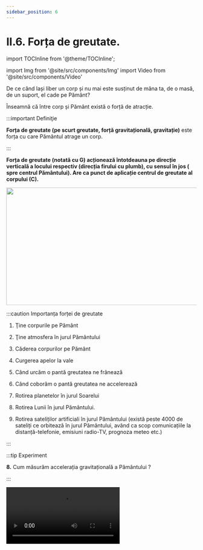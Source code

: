 ```yaml
---
sidebar_position: 6
---
```


# II.6. Forța de greutate.



import TOCInline from '@theme/TOCInline';

<TOCInline toc={toc} />



import Img from '@site/src/components/Img'
import Video from '@site/src/components/Video'







De ce când lași liber un corp și nu mai este susținut de mâna ta, de o masă, de un suport, el cade pe Pământ?

Înseamnă că între corp și Pământ există o forță de atracție. 


:::important Definiţie
 
**Forța de greutate (pe scurt greutate, forță gravitațională, gravitație)** este forța cu care Pământul atrage un corp. 
 
:::



**Forța de greutate (notată cu G) acționează întotdeauna pe direcție verticală a locului respectiv (direcția firului cu plumb), cu sensul în jos ( spre centrul Pământului). Are ca punct de aplicație centrul de greutate al corpului (C).**

<Img className="img-responsive4" src="fizica/clasa7/capitolul2/2_4_1_Poza1_FortaDeGreutate.jpg" width="1000" height="311" />




:::caution Importanța forței de greutate


1) Ţine corpurile pe Pământ

2) Ţine atmosfera în jurul Pământului

3) Căderea corpurilor pe Pământ

4) Curgerea apelor la vale

5) Când urcăm o pantă greutatea ne frânează

6) Când coborâm o pantă greutatea ne accelerează

7) Rotirea planetelor în jurul Soarelui

8) Rotirea Lunii în jurul Pământului.

9) Rotirea sateliților artificiali în jurul Pământului (există peste 4000 de sateliți ce orbitează în jurul Pământului, având ca scop comunicațiile la distanță-telefonie, emisiuni radio-TV, prognoza meteo etc.)



:::




:::tip Experiment

**8.** Cum măsurăm accelerația gravitațională a Pământului ?

:::


<Video src="https://www.youtube.com/embed/KF5SzpFSRsc" />


<br></br>

**Materiale necesare:** dinamometru, corp cu cârlig și discuri crestate.



**Descrierea experimentului:** 

- Măsoară cu un dinamometru greutățile mai multor corpuri a căror masă o cunoști.

- Calculează pentru fiecare corp raportul G/m. Trece datele în următorul tabel:
 
<Img className="img-responsive4" src="fizica/clasa7/capitolul2/2_4_1_Poza2_PozaTabelExperiment8.jpg" width="1000" height="403" />


:::note Observaţie

Raportul G/m are aceeași valoare pentru fiecare corp în parte. Se obține valoarea 10 N/kg.

:::




**Concluzia experimentului:**

Raportul G/m are aceeași valoare respectiv 10 N/kg.



:::important Definiţie
 
Raportul dintre greutatea unui corp și masa lui se numește **accelerație gravitațională (notată cu g).** 
 
 
:::

#### La suprafața Pământului g = 9,8 N/kg ≅ 10 N /kg.
 

:::important

#### Caracterizarea forței de greutate ca mărime fizică:

#### •	Simbol: 


<Img className="img-responsive4" src="fizica/clasa7/capitolul2/2_4_1_Poza2bis0_SimbolulGreutatii.jpg" width="1000" height="63" />

<br></br>
<br></br>



#### •	Formulă de calcul: 

<Img className="img-responsive4" src="fizica/clasa7/capitolul2/2_4_1_Poza2bis_FormulaGreutatii.jpg" width="1000" height="54" />

unde 

m = masa corpului (în kg) și 

g = accelerația gravitațională la suprafața Pământului = 9,8 N/kg.


<br></br>

#### •	Unitatea de măsură în Sistemul Internațional: 


<Img className="img-responsive4" src="fizica/clasa7/capitolul2/2_4_1_Poza2bis2_UnitateaDeMasuraAGreutatii_vers2.jpg" width="1000" height="61" />

<br></br>
<br></br>


#### •	Instrumentul de măsură: 

<Img className="img-responsive4" src="fizica/clasa7/capitolul2/2_4_1_Poza2bis3_InstrumentDeMasuraAGreutatii.jpg" width="1000" height="57" />

:::




:::tip Experiment

**9.** Care minge aterizează mai repede: una de ping-pong sau una de golf ?

:::


<Video src="https://www.youtube.com/embed/NoQlzxKTm90" />


<br></br>

**Materiale necesare:** o minge de ping-pong, o minge de golf (metalică), vas cu făină.



**Descrierea experimentului:** 

- Pregătește o tavă în care să pui făină (pesmet).

- Ridică ambele mingii la aceeași înălțime deasupra tăvii și dă-le drumul în același timp. Care minge atinge prima solul ? Cum sunt urmele lăsate în făină de cele două mingii ?





:::note Observaţie

Ambele mingii ajung în același timp în vasul cu făină.

Urma lăsată de mingea mai grea (cea de golf) este mai adâncă decât cea lăsată de cea mai ușoară (ping-pong).


:::




**Concluzia experimentului:**

Întrucât cele două mingii parcurg aceeași distanță (h) în același timp, înseamnă că ele coboară accelerat cu viteză identică. Deci, asupra ambelor mingii acționează acceași accelerație, numită accelerație gravitațională.  


Până la **Galileo Galilei** (1564-1642) oamenii de ştiinţă credeau că viteza de cădere a corpurilor depinde de greutatea acestora, adică obiectul mai greu ajunge primul la sol. Acum 400 de ani Galilei a efectuat o experienţă legendară în turnul din Pisa. El a demonstrat că obiecte de masă diferite (obuz şi piatră), lăsate libere să cadă, sosesc în acelaşi timp la sol. Astfel el a dovedit că acceleraţia gravitaţională este aceeaşi pentru toate obiectele într-un anumit loc.






:::note Observaţie

a) Orice planetă sau stea exercită o forță de atracție asupra corpurilor aflate în apropierea lor, deci o forță de greutate. Exemple de accelerații gravitaționale la suprafața altor corpuri cerești: Soarele are 274,1N/kg, Jupiter are 25,93 N/kg , Luna are 1,62 N/kg. Deci dacă am călători pe alte planete, acestea ne-ar atrage cu diferite forțe de greutate, dar masa noastră rămâne aceeași, indiferent de planeta vizitată.


b) Greutatea este o forță care se manifestă la distanță prin intermediul câmpului gravitațional din jurul Pământului.


:::


:::important

c)	Accelerația gravitațională (implicit și greutatea corpului) suferă mici variații pe Pământ în funcție de altitudine și latitudine.

- Cu cât altitudinea crește, cu atât accelerația gravitațională scade, deoarece ne îndepărtăm de centrul Pământului (centrul atracției gravitaționale).

- Accelerația gravitațională mai depinde și de latitudine, datorită faptului că Terra nu este o sferă perfectă, ci una turtită la poli și bombată la ecuator. Prin urmare polii (nord și sud) sunt mai aproape de centrul Pământului decât ecuatorul și accelerația gravitațională la poli este mai mare decât cea la ecuator.


**g<sub>Pol</sub> ≅ 9,83 m/s<sup>2</sup>**   și  

**g<sub>Ecuator</sub> ≅ 9,78 m/s<sup>2</sup>**.


<br></br>

<Video src="https://www.youtube.com/embed/0wL5a8v6sh4" />

<br></br>

:::




:::caution Problemă rezolvată

1) În ce loc este mai mică forța necesară decolării unei rachete: atunci când baza de lansare este la malul mării sau în vârful muntelui? Pentru o lansare mai ușoară a rachetei, unde este mai bine să fie plasată baza de lansare: la poli sau la ecuator?


#### Rezolvare:


La lansarea rachetei trebuie învinsă forța de greutate exercitată de către Pământ, care atrage racheta. 

Este de preferat să alegem vârful unui munte cât mai înalt, deoarece ne îndepărtăm de centrul Pământului și scade accelerația gravitațională și implicit forța de atracție a Pământului asupra rachetei.

Ecuatorul față de poli este mai departe de centrul Pământului și scade accelerația gravitațională și implicit forța de atracție a Pământului asupra rachetei.

În concluzie **cel mai bun loc pentru lansarea unei rachete este la ecuator, pe vârful unui munte cât mai înalt.**


<br></br>

<Video src="https://www.youtube.com/embed/dNf89eqnYw8" />

<br></br>



:::









<Video src="https://www.youtube.com/embed/u5t-aiP5DT4" />

<br></br>



:::caution Problemă rezolvată

2) 	Un corp cântărește 600 g. 

Ce greutate are el pe :
a) Pământ ?
b) Lună (g<sub>Lună</sub> = g/6 N/kg)
c) Jupiter (g<sub>Jupiter</sub> = g ∙ 2,5 N/kg)



#### Rezolvare:


- Notăm datele problemei și le transformăm în SI:

<Img className="img-responsive4" src="fizica/clasa7/capitolul2/2_4_1_Poza2_DateleProblemeiModel2_vers2.jpg" width="1000" height="109" />



- Efectuăm calculele pentru cele trei situaţii:

<Img className="img-responsive4" src="fizica/clasa7/capitolul2/2_4_1_Poza3_RezolvareaProblemeiModel2_vers3.jpg" width="1000" height="210" />

:::


<br></br>
<br></br>

